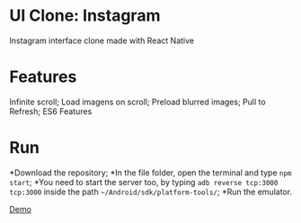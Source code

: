 # UI Clone: Instagram
Instagram interface clone made with React Native

# Features
Infinite scroll;
Load imagens on scroll;
Preload blurred images;
Pull to Refresh;
ES6 Features

# Run
*Download the repository;
*In the file folder, open the terminal and type ```npm start```;
*You need to start the server too, by typing ```adb reverse tcp:3000 tcp:3000``` inside the path ```~/Android/sdk/platform-tools/```;
*Run the emulator.

<a href="https://drive.google.com/open?id=1F2L4bne9fWThvX1_4om-cv_U_Zd6YK-O">Demo</a>
